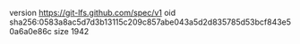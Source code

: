version https://git-lfs.github.com/spec/v1
oid sha256:0583a8ac5d7d3b13115c209c857abe043a5d2d835785d53bcf843e50a6a0e86c
size 1942
